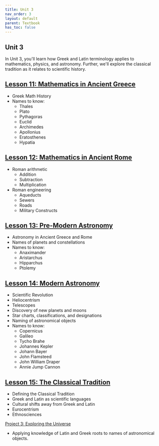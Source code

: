 ```yaml
---
title: Unit 3
nav_order: 3
layout: default
parent: Textbook
has_toc: false
---
```


## Unit 3

In Unit 3, you'll learn how Greek and Latin terminology applies to mathematics, physics, and astronomy. Further, we'll explore the classical tradition as it relates to scientific history.

[Lesson 11: Mathematics in Ancient Greece](./lesson11-greek-math/)
-

- Greek Math History
- Names to know:
    - Thales
    - Plato
    - Pythagoras
    - Euclid
    - Archimedes
    - Apollonius 
    - Eratosthenes
    - Hypatia

[Lesson 12: Mathematics in Ancient Rome](./lesson12-roman-math/)
-

- Roman arithmetic
    - Addition
    - Subtraction
    - Multiplication
- Roman engineering
    - Aqueducts
    - Sewers
    - Roads
    - Military Constructs

[Lesson 13: Pre-Modern Astronomy](./lesson13-astronomy/)
-

- Astronomy in Ancient Greece and Rome
- Names of planets and constellations
- Names to know:
    - Anaximander
    - Aristarchus
    - Hipparchus
    - Ptolemy

[Lesson 14: Modern Astronomy](./lesson13-astronomy/)
-

- Scientific Revolution
- Heliocentrism
- Telescopes
- Discovery of new planets and moons
- Star charts, classifications, and designations
- Naming of astronomical objects
- Names to know:
    - Copernicus
    - Galileo
    - Tycho Brahe
    - Johannes Kepler
    - Johann Bayer
    - John Flamsteed
    - John William Draper
    - Annie Jump Cannon
    
[Lesson 15: The Classical Tradition](./lesson15-classical-tradition/)
-

- Defining the Classical Tradition
- Greek and Latin as scientific languages
- Cultural shifts away from Greek and Latin
- Eurocentrism
- Ethnosciences

[Project 3: Exploring the Universe](./project3-universe/)

- Applying knowledge of Latin and Greek roots to names of astronomical objects.